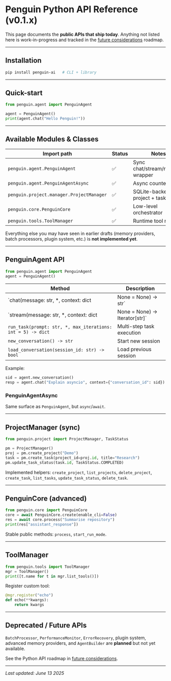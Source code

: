 # Penguin Python API Reference (v0.1.x)

This page documents the **public APIs that ship today**. Anything not listed here is work-in-progress and tracked in the [future considerations](../advanced/future_considerations.md) roadmap.

---

## Installation
```bash
pip install penguin-ai   # CLI + library
```

---

## Quick-start
```python
from penguin.agent import PenguinAgent

agent = PenguinAgent()
print(agent.chat("Hello Penguin!"))
```

---

## Available Modules & Classes

| Import path | Status | Notes |
|-------------|--------|-------|
| `penguin.agent.PenguinAgent` | ✅ | Sync chat/stream/run_task wrapper |
| `penguin.agent.PenguinAgentAsync` | ✅ | Async counterpart |
| `penguin.project.manager.ProjectManager` | ✅ | SQLite-backed project + task CRUD |
| `penguin.core.PenguinCore` | ✅ | Low-level orchestrator |
| `penguin.tools.ToolManager` | ✅ | Runtime tool registry |

Everything else you may have seen in earlier drafts (memory providers, batch processors, plugin system, etc.) is **not implemented yet**.

---

## PenguinAgent API

```python
from penguin.agent import PenguinAgent
agent = PenguinAgent()
```

| Method | Description |
|--------|-------------|
| `chat(message: str, *, context: dict | None = None) -> str` | One-shot chat |
| `stream(message: str, *, context: dict | None = None) -> Iterator[str]` | Streaming generator |
| `run_task(prompt: str, *, max_iterations: int = 5) -> dict` | Multi-step task execution |
| `new_conversation() -> str` | Start new session |
| `load_conversation(session_id: str) -> bool` | Load previous session |

Example:
```python
sid = agent.new_conversation()
resp = agent.chat("Explain asyncio", context={"conversation_id": sid})
```

### PenguinAgentAsync
Same surface as `PenguinAgent`, but `async`/`await`.

---

## ProjectManager (sync)
```python
from penguin.project import ProjectManager, TaskStatus

pm = ProjectManager()
proj = pm.create_project("Demo")
task = pm.create_task(project_id=proj.id, title="Research")
pm.update_task_status(task.id, TaskStatus.COMPLETED)
```
Implemented helpers: `create_project`, `list_projects`, `delete_project`, `create_task`, `list_tasks`, `update_task_status`, `delete_task`.

---

## PenguinCore (advanced)
```python
from penguin.core import PenguinCore
core = await PenguinCore.create(enable_cli=False)
res = await core.process("Summarise repository")
print(res["assistant_response"])
```
Stable public methods: `process`, `start_run_mode`.

---

## ToolManager
```python
from penguin.tools import ToolManager
mgr = ToolManager()
print([t.name for t in mgr.list_tools()])
```
Register custom tool:
```python
@mgr.register("echo")
def echo(**kwargs):
    return kwargs
```

---

## Deprecated / Future APIs
`BatchProcessor`, `PerformanceMonitor`, `ErrorRecovery`, plugin system, advanced memory providers, and `AgentBuilder` are **planned** but not yet available.

See the Python API roadmap in [future considerations](../advanced/future_considerations.md).

---

*Last updated: June 13 2025* 